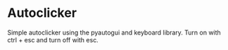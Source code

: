 # Autoclicker
Simple autoclicker using the pyautogui and keyboard library. Turn on with ctrl + esc and turn off with esc.